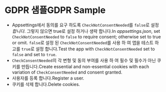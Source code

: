 # <a name="gdpr-sample"></a><span data-ttu-id="8cbef-101">GDPR 샘플</span><span class="sxs-lookup"><span data-stu-id="8cbef-101">GDPR Sample</span></span>

* <span data-ttu-id="8cbef-102">Appsettings에서 동의를 요구 하도록 `CheckNotConsentNeeded`를 `false`로 설정 *합니다*. 그렇지 않으면 true로 설정 하거나 생략 합니다.</span><span class="sxs-lookup"><span data-stu-id="8cbef-102">In *appsettings.json*, set `CheckNotConsentNeeded` to `false` to require consent; otherwise set to true or omit.</span></span> <span data-ttu-id="8cbef-103">`false`로 설정 된 `CheckNotConsentNeeded`를 사용 하 여 앱을 테스트 하 고를 `true`로 설정 합니다.</span><span class="sxs-lookup"><span data-stu-id="8cbef-103">Test the app with `CheckNotConsentNeeded` set to `false` and set to `true`.</span></span>
* <span data-ttu-id="8cbef-104">`CheckConsentNeeded`의 각 변형 및 동의 부여를 사용 하 여 필수 및 필수가 아닌 쿠키를 만듭니다.</span><span class="sxs-lookup"><span data-stu-id="8cbef-104">Create essential and non-essential cookies with each variation of `CheckConsentNeeded` and consent granted.</span></span>
* <span data-ttu-id="8cbef-105">사용자를 등록 합니다.</span><span class="sxs-lookup"><span data-stu-id="8cbef-105">Register a user.</span></span>
* <span data-ttu-id="8cbef-106">쿠키를 삭제 합니다.</span><span class="sxs-lookup"><span data-stu-id="8cbef-106">Delete cookies.</span></span>
